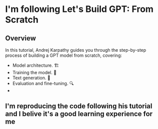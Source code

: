 # I'm following Let's Build GPT: From Scratch
## Overview
In this tutorial, Andrej Karpathy guides you through the step-by-step process of building a GPT model from scratch, covering:

- Model architecture. 🏗️
- Training the model. 🚀
- Text generation. 📝
- Evaluation and fine-tuning. 🔍
- 
## I'm reproducing the code following his tutorial and I belive it's a good learning experience for me
